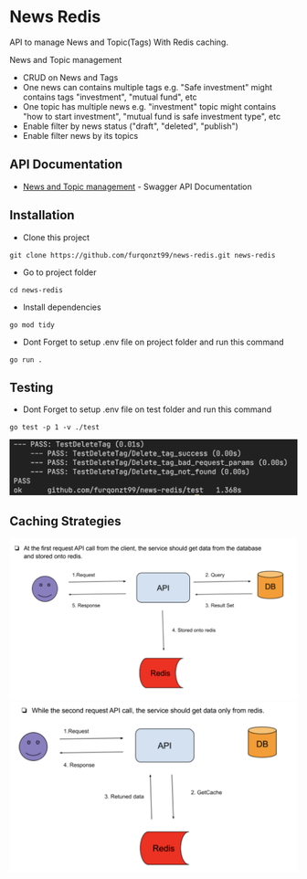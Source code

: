 # News Redis

API to manage News and Topic(Tags) With Redis caching.

News and Topic management

- CRUD on News and Tags
- One news can contains multiple tags e.g. "Safe investment" might contains tags "investment", "mutual fund", etc
- One topic has multiple news e.g. "investment" topic might contains "how to start investment", "mutual fund is safe investment type", etc
- Enable filter by news status ("draft", "deleted", "publish")
- Enable filter news by its topics

## API Documentation

- [News and Topic management](https://app.swaggerhub.com/apis-docs/furqonzt99/newsapi/1) - Swagger API Documentation

## Installation

- Clone this project

```
git clone https://github.com/furqonzt99/news-redis.git news-redis
```

- Go to project folder

```
cd news-redis
```

- Install dependencies

```
go mod tidy
```

- Dont Forget to setup .env file on project folder and run this command

```
go run .
```

## Testing

- Dont Forget to setup .env file on test folder and run this command

```
go test -p 1 -v ./test
```

![Test Result](https://github.com/furqonzt99/news-redis/blob/main/docs/test.png)

## Caching Strategies

![Caching Strategis 1](https://github.com/furqonzt99/news-redis/blob/main/docs/cs1.png)
![Caching Strategis 2](https://github.com/furqonzt99/news-redis/blob/main/docs/cs2.png)
